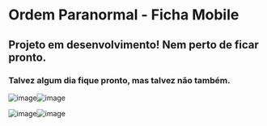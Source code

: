 # Ordem Paranormal - Ficha Mobile

## Projeto em desenvolvimento! Nem perto de ficar pronto.
### Talvez algum dia fique pronto, mas talvez não também.

![image](https://github.com/luczz1/ordemparanormal-mobilesheet/assets/63828861/edda9610-e8d3-4a9a-b9c0-56a840ec3d45)![image](https://github.com/luczz1/ordemparanormal-mobilesheet/assets/63828861/cc4b598d-8c1b-4fbe-911b-c4df4a1247c7)

![image](https://github.com/luczz1/ordemparanormal-mobilesheet/assets/63828861/9a8f0138-8c81-4543-b688-696d7481a24d)![image](https://github.com/luczz1/ordemparanormal-mobilesheet/assets/63828861/8664b89d-49d3-43b4-a875-a0dbef089a92)



